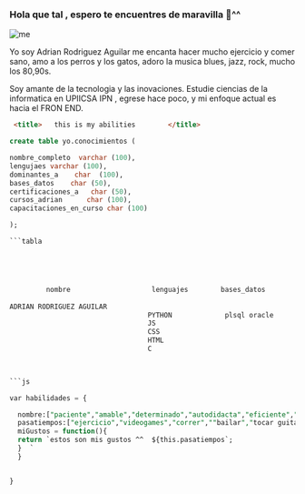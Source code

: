 ### Hola que tal , espero te encuentres de maravilla 👋^^ 
![me](https://user-images.githubusercontent.com/83733177/155864149-67e41c64-d1a9-44a1-8cd6-5307bfba6ff7.jpg)

Yo soy Adrian Rodriguez Aguilar me encanta hacer  mucho ejercicio y comer sano, amo a los perros y los gatos, 
adoro la musica blues, jazz, rock, mucho los 80,90s.

Soy amante de la tecnologia y las inovaciones.
Estudie ciencias de la informatica en UPIICSA IPN , egrese hace poco, y mi enfoque actual es hacia el FRON END.


```html
 <title>   this is my abilities        </title>

```
```sql
create table yo.conocimientos (

nombre_completo  varchar (100),
lengujaes varchar (100),
dominantes_a    char  (100),
bases_datos    char (50),
certificaciones_a   char (50),
cursos_adrian      char (100),
capacitaciones_en_curso char (100)

);

```tabla





         nombre                    lenguajes        bases_datos        certificaciones_a       cursos_adrian       capacitaciones_en_curso 
   
ADRIAN RODRIGUEZ AGUILAR                     
                                  PYTHON             plsql oracle       azure az-9000           python             full stack developer 
                                  JS                                                            
                                  CSS
                                  HTML
                                  C
                                  


```js

var habilidades = {

  nombre:["paciente","amable","determinado","autodidacta","eficiente","equipo"],
  pasatiempos:["ejercicio","videogames","correr",""bailar","tocar guitarra"]
  miGustos = function(){
  return `estos son mis gustos ^^  ${this.pasatiempos`;
  }  `
  }


}


 

```









